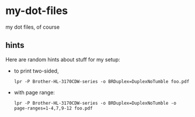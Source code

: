 my-dot-files
============

my dot files, of course

hints
-----

Here are random hints about stuff for my setup:

  * to print two-sided,
  
        lpr -P Brother-HL-3170CDW-series -o BRDuplex=DuplexNoTumble foo.pdf

  * with page range:
  
        lpr -P Brother-HL-3170CDW-series -o BRDuplex=DuplexNoTumble -o page-ranges=1-4,7,9-12 foo.pdf

